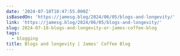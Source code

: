 ```yaml
---
date: '2024-07-18T18:47:55.000Z'
isBasedOn: 'https://jamesg.blog/2024/06/05/blogs-and-longevity/'
link: 'https://jamesg.blog/2024/06/05/blogs-and-longevity/'
slug: 2024-07-18-blogs-and-longevity-or-james-coffee-blog
tags:
  - blogging
title: Blogs and longevity | James' Coffee Blog
---
```

 
